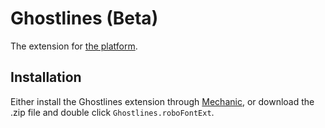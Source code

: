 # Ghostlines (Beta)

The extension for [the platform](http://ghostlines.pm).

## Installation

Either install the Ghostlines extension through [Mechanic](https://github.com/jackjennings/Mechanic), or download the .zip file and double click `Ghostlines.roboFontExt`.
